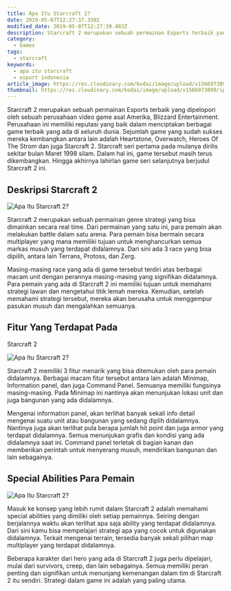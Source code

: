 ```yaml
---
title: Apa Itu Starcraft 2?
date: 2019-05-07T12:27:37.339Z
modified_date: 2019-05-07T12:27:39.483Z
description: Starcraft 2 merupakan sebuah permainan Esports terbaik yang dipelopori oleh sebuah perusahaan video game asal Amerika, Blizzard Entertainment.
category:
  - Games
tags:
  - starcraft
keywords:
  - apa itu starcraft 
  - esport indonesia
article_image: https://res.cloudinary.com/kodai/image/upload/v1566973898/ip/apa-itu-starcraft-2-1.jpg
thumbnail: https://res.cloudinary.com/kodai/image/upload/v1566973899/ip/apa-itu-starcraft-2-2-002.jpg
---
```

Starcraft 2 merupakan sebuah permainan Esports terbaik yang dipelopori oleh sebuah perusahaan video game asal Amerika, Blizzard Entertainment. Perusahaan ini memiliki reputasi yang baik dalam menciptakan berbagai game terbaik yang ada di seluruh dunia. Sejumlah game yang sudah sukses mereka kembangkan antara lain adalah Heartstone, Overwatch, Heroes Of The Strom dan juga Starcraft 2. Starcraft seri pertama pada mulanya dirilis sekitar bulan Maret 1998 silam. Dalam hal ini, game tersebut masih terus dikembangkan. Hingga akhirnya lahirlan game seri selanjutnya berjudul Starcraft 2 ini.



## Deskripsi Starcraft 2

![Apa Itu Starcraft 2?](https://res.cloudinary.com/kodai/image/upload/v1566973900/ip/apa-itu-starcraft-2-3.jpg)

Starcraft 2 merupakan sebuah permainan genre strategi yang bisa dimainkan secara real time. Dari permainan yang satu ini, para pemain akan melakukan battle dalam satu arena. Para pemain bisa bermain secara multiplayer yang mana memiliki tujuan untuk menghancurkan semua markas musuh yang terdapat didalamnya. Dari sini ada 3 race yang bisa dipilih, antara lain Terrans, Protoss, dan Zerg.

Masing-masing race yang ada di game tersebut terdiri atas berbagai macam unit dengan perannya masing-masing yang signifikan didalamnya. Para pemain yang ada di Starcraft 2 ini memiliki tujuan untuk memahami strategi lawan dan mengetahui titik lemah mereka. Kemudian, setelah memahami strategi tersebut, mereka akan berusaha untuk menggempur pasukan musuh dan mengalahkan semuanya.



## Fitur Yang Terdapat Pada
 Starcraft 2

![Apa Itu Starcraft 2?](https://res.cloudinary.com/kodai/image/upload/v1566973900/ip/apa-itu-starcraft-2-2.jpg)

Starcraft 2 memiliki 3 fitur menarik yang bisa ditemukan oleh para pemain didalamnya. Berbagai macam fitur tersebut antara lain adalah Minimap, Information panel, dan juga Command Panel. Semuanya memiliki fungsinya masing-masing. Pada Minimap ini nantinya akan menunjukan lokasi unit dan juga bangunan yang ada didalamnya. 

Mengenai information panel, akan terlihat banyak sekali info detail mengenai suatu unit atau bangunan yang sedang diplih didalamnya. Nantinya juga akan terlihat pula berapa jumlah hit point dan juga armor yang terdapat didalamnya. Semua menunjukan grafis dan kondisi yang ada didalamnya saat ini. Command panel terletak di bagian kanan dan memberikan perintah untuk menyerang musuh, mendirikan bangunan dan lain sebagainya.



## Special Abilities Para Pemain

![Apa Itu Starcraft 2?](https://res.cloudinary.com/kodai/image/upload/v1566973898/ip/apa-itu-starcraft-2-1.jpg)

Masuk ke konsep yang lebih rumit dalam Starcraft 2 adalah memahami special abilities yang dimiliki oleh setiap pemainnya. Seiring dengan berjalannya waktu akan terlihat apa saja ability yang terdapat didalamnya. Dari sini kamu bisa mempelajari strategi apa yang cocok untuk digunakan didalamnya. Terkait mengenai terrain, tersedia banyak sekali pilihan map multiplayer yang terdapat didalamnya. 

Beberapa karakter dari hero yang ada di Starcraft 2 juga perlu dipelajari, mulai dari survivors, creep, dan lain sebagainya. Semua memiliki peran penting dan signifikan untuk menunjang kemenangan dalam tim di Starcraft 2 itu sendiri. Strategi dalam game ini adalah yang paling utama.
